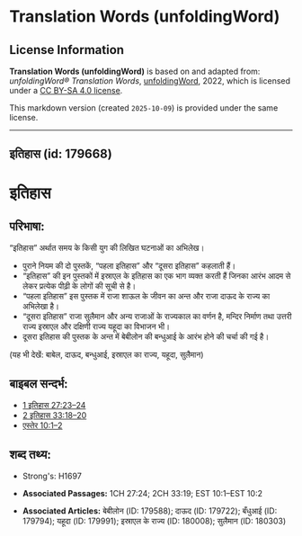 # Translation Words (unfoldingWord)

## License Information

**Translation Words (unfoldingWord)** is based on and adapted from: _unfoldingWord® Translation Words_, [unfoldingWord](https://unfoldingword.org/utw), 2022, which is licensed under a [CC BY-SA 4.0 license](https://creativecommons.org/licenses/by-sa/4.0/legalcode.en).

This markdown version (created `2025-10-09`) is provided under the same license.



--------------------------------

## इतिहास (id: 179668)

इतिहास
======

परिभाषा:
--------

“इतिहास” अर्थात समय के किसी युग की लिखित घटनाओं का अभिलेख।

* पुराने नियम की दो पुस्तकें, “पहला इतिहास” और “दूसरा इतिहास” कहलाती हैं।
* “इतिहास” की इन पुस्तकों में इस्राएल के इतिहास का एक भाग व्यक्त करती हैं जिनका आरंभ आदम से लेकर प्रत्येक पीढ़ी के लोगों की सूची से है।
* “पहला इतिहास” इस पुस्तक में राजा शाऊल के जीवन का अन्त और राजा दाऊद के राज्य का अभिलेखा है।
* “दूसरा इतिहास” राजा सुलैमान और अन्य राजाओं के राज्यकाल का वर्णन है, मन्दिर निर्माण तथा उत्तरी राज्य इस्राएल और दक्षिणी राज्य यहूदा का विभाजन भी।
* दूसरा इतिहास की पुस्तक के अन्त में बेबीलोन की बन्धुआई के आरंभ होने की चर्चा की गई है।

(यह भी देखें: बाबेल, दाऊद, बन्धुआई, इस्राएल का राज्य, यहूदा, सुलैमान)

बाइबल सन्दर्भ:
--------------

* [1 इतिहास 27:23–24](https://ref.ly/1Chr0:0)
* [2 इतिहास 33:18–20](https://ref.ly/2Chr0:0)
* [एस्तेर 10:1–2](https://ref.ly/Esth10:1-Esth10:2)

शब्द तथ्य:
----------

* Strong's: H1697

* **Associated Passages:** 1CH 27:24; 2CH 33:19; EST 10:1–EST 10:2
* **Associated Articles:** बेबीलोन (ID: 179588); दाऊद (ID: 179722); बँधुआई (ID: 179794); यहूदा (ID: 179991); इस्राएल के राज्य (ID: 180008); सुलैमान (ID: 180303)


